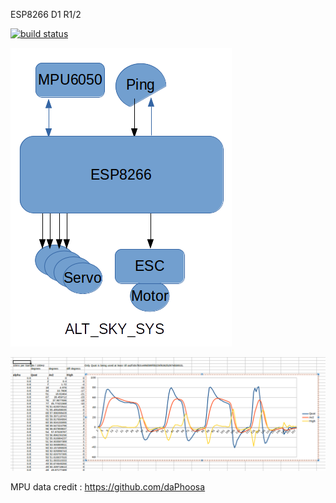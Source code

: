 ESP8266 D1 R1/2

[![build status](https://api.travis-ci.org/PassionForRobotics/ATOM_DRONE.svg?branch=master)](https://travis-ci.org/PassionForRobotics/ATOM_DRONE/builds)

![Ckt block diagram](https://raw.githubusercontent.com/PassionForRobotics/ATOM_DRONE/master/docs/images/ckt_block_diagram.png)

![Ckt block diagram](https://raw.githubusercontent.com/PassionForRobotics/ATOM_DRONE/master/docs/images/MPU_Quat.png)

MPU data credit : https://github.com/daPhoosa
